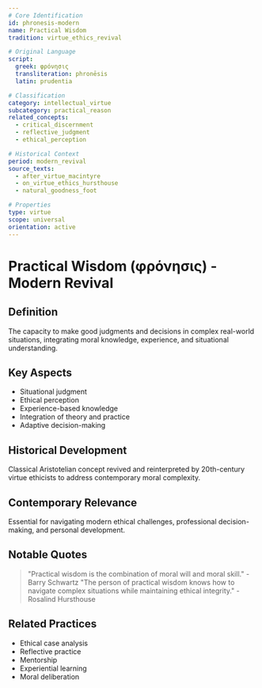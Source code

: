 ```yaml
---
# Core Identification
id: phronesis-modern
name: Practical Wisdom
tradition: virtue_ethics_revival

# Original Language
script:
  greek: φρόνησις
  transliteration: phronēsis
  latin: prudentia

# Classification
category: intellectual_virtue
subcategory: practical_reason
related_concepts:
  - critical_discernment
  - reflective_judgment
  - ethical_perception

# Historical Context
period: modern_revival
source_texts:
  - after_virtue_macintyre
  - on_virtue_ethics_hursthouse
  - natural_goodness_foot

# Properties
type: virtue
scope: universal
orientation: active
---
```


# Practical Wisdom (φρόνησις) - Modern Revival

## Definition
The capacity to make good judgments and decisions in complex real-world situations, integrating moral knowledge, experience, and situational understanding.

## Key Aspects
- Situational judgment
- Ethical perception
- Experience-based knowledge
- Integration of theory and practice
- Adaptive decision-making

## Historical Development
Classical Aristotelian concept revived and reinterpreted by 20th-century virtue ethicists to address contemporary moral complexity.

## Contemporary Relevance
Essential for navigating modern ethical challenges, professional decision-making, and personal development.

## Notable Quotes
> "Practical wisdom is the combination of moral will and moral skill." - Barry Schwartz
> "The person of practical wisdom knows how to navigate complex situations while maintaining ethical integrity." - Rosalind Hursthouse

## Related Practices
- Ethical case analysis
- Reflective practice
- Mentorship
- Experiential learning
- Moral deliberation